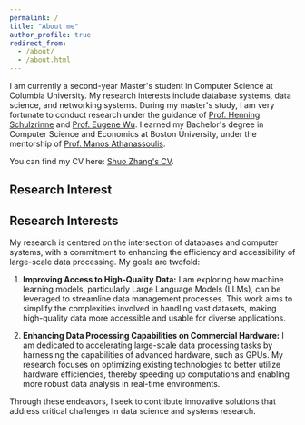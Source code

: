 ```yaml
---
permalink: /
title: "About me"
author_profile: true
redirect_from: 
  - /about/
  - /about.html
---
```


I am currently a second-year Master's student in Computer Science at Columbia University. My research interests include database systems, data science, and networking systems. During my master's study, I am very fortunate to conduct research under the guidance of [Prof. Henning Schulzrinne](https://www.cs.columbia.edu/~hgs/) and [Prof. Eugene Wu](http://www.eugenewu.net/). I earned my Bachelor's degree in Computer Science and Economics at Boston University, under the mentorship of [Prof. Manos Athanassoulis](https://cs-people.bu.edu/mathan/).

You can find my CV here: [Shuo Zhang's CV](../assets/Shuo_Zhang_CV.pdf).

Research Interest
------
## Research Interests

My research is centered on the intersection of databases and computer systems, with a commitment to enhancing the efficiency and accessibility of large-scale data processing. My goals are twofold:

1. **Improving Access to High-Quality Data:** I am exploring how machine learning models, particularly Large Language Models (LLMs), can be leveraged to streamline data management processes. This work aims to simplify the complexities involved in handling vast datasets, making high-quality data more accessible and usable for diverse applications.

2. **Enhancing Data Processing Capabilities on Commercial Hardware:** I am dedicated to accelerating large-scale data processing tasks by harnessing the capabilities of advanced hardware, such as GPUs. My research focuses on optimizing existing technologies to better utilize hardware efficiencies, thereby speeding up computations and enabling more robust data analysis in real-time environments.

Through these endeavors, I seek to contribute innovative solutions that address critical challenges in data science and systems research.

